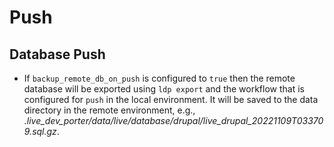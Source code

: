 <!--
id: push
tags: ''
-->

# Push

## Database Push

* If `backup_remote_db_on_push` is configured to `true` then the remote database will be exported using `ldp export` and the workflow that is configured for `push` in the local environment. It will be saved to the data directory in the remote environment, e.g., _.live_dev_porter/data/live/database/drupal/live_drupal_20221109T033709.sql.gz_.
